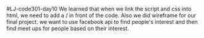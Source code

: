 #LJ-code301-day10
We learned that when we link the script and css into html, we need to add a / in front of the code. Also we did wireframe for our final project. we want to use facebook api to find people's interest and then find meet ups for people based on their interest. 
